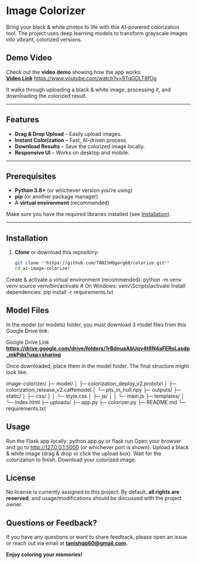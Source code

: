 # Image Colorizer

Bring your black & white photos to life with this AI-powered colorization tool. The project uses deep learning models to transform grayscale images into vibrant, colorized versions.

## Demo Video

Check out the **video demo** showing how the app works:  
[**Video Link**](#) https://www.youtube.com/watch?v=9TqGDLT8fOg

It walks through uploading a black & white image, processing it, and downloading the colorized result.

---

## Features

- **Drag & Drop Upload** – Easily upload images.  
- **Instant Colorization** – Fast, AI-driven process.  
- **Download Results** – Save the colorized image locally.  
- **Responsive UI** – Works on desktop and mobile.

---

## Prerequisites

- **Python 3.8+** (or whichever version you’re using)  
- **pip** (or another package manager)  
- A **virtual environment** (recommended)

Make sure you have the required libraries installed (see [Installation](#installation)).

---

## Installation

1. **Clone** or download this repository:
   ```bash
   git clone **https://github.com/TANISHQgarg60/colorize.git**
   cd ai-image-colorizer

Create & activate a virtual environment (recommended):
python -m venv venv
source venv/bin/activate  # On Windows: venv\Scripts\activate
Install dependencies:
pip install -r requirements.txt

## Model Files

In the model (or models) folder, you must download 3 model files from this Google Drive link:

Google Drive Link **https://drive.google.com/drive/folders/1rBdnuaAbUqv4t8N4aFERsLasdp_mkPdq?usp=sharing**

Once downloaded, place them in the model folder. The final structure might look like:

image-colorizer/
├─ model/
│   ├─ colorization_deploy_v2.prototxt
│   ├─ colorization_release_v2.caffemodel
│   └─ pts_in_hull.npy
├─ outputs/
├─ static/
│   ├─ css/
│   │   └─ style.css
│   ├─ js/
│   │   └─ main.js
├─ templates/
│   └─ index.html
├─ uploads/
├─ app.py
├─ colorizer.py
├─ README.md
└─ requirements.txt

## Usage

Run the Flask app locally:
python app.py
or
flask run
Open your browser and go to http://127.0.0.1:5000 (or whichever port is shown).
Upload a black & white image (drag & drop or click the upload box).
Wait for the colorization to finish.
Download your colorized image.

## License

No license is currently assigned to this project. By default, **all rights are reserved**, and usage/modifications should be discussed with the project owner.

## Questions or Feedback?

If you have any questions or want to share feedback, please open an issue or reach out via email at **tanishqq60@gmail.com.**

**Enjoy coloring your memories!**